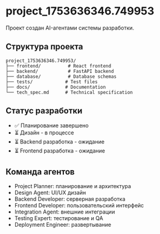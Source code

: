 # project_1753636346.749953

Проект создан AI-агентами системы разработки.

## Структура проекта
```
project_1753636346.749953/
├── frontend/          # React frontend
├── backend/           # FastAPI backend  
├── database/          # Database schemas
├── tests/            # Test files
├── docs/             # Documentation
└── tech_spec.md      # Technical specification
```

## Статус разработки
- ✅ Планирование завершено
- ⏳ Дизайн - в процессе
- ⏳ Backend разработка - ожидание
- ⏳ Frontend разработка - ожидание

## Команда агентов
- Project Planner: планирование и архитектура
- Design Agent: UI/UX дизайн
- Backend Developer: серверная разработка
- Frontend Developer: пользовательский интерфейс
- Integration Agent: внешние интеграции
- Testing Expert: тестирование и QA
- Deployment Engineer: развертывание
